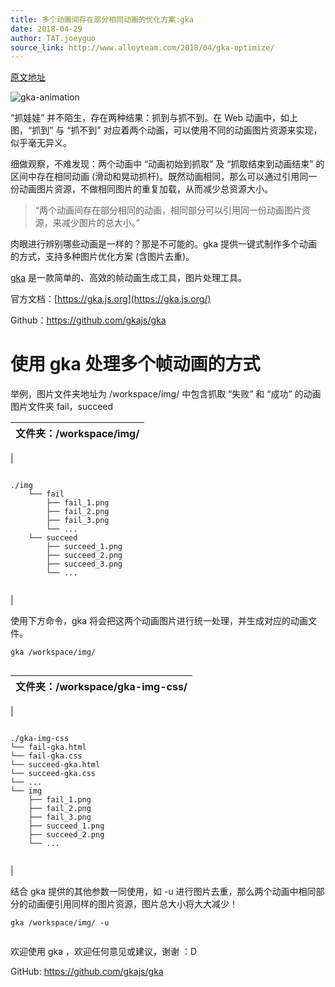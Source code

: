 ```yaml
---
title: 多个动画间存在部分相同动画的优化方案:gka
date: 2018-04-29
author: TAT.joeyguo
source_link: http://www.alloyteam.com/2018/04/gka-optimize/
---
```


<!-- {% raw %} - for jekyll -->

[原文地址](https://github.com/gkajs/gka/wiki/%E5%A4%9A%E4%B8%AA%E5%8A%A8%E7%94%BB%E9%97%B4%E5%AD%98%E5%9C%A8%E9%83%A8%E5%88%86%E7%9B%B8%E5%90%8C%E5%8A%A8%E7%94%BB%E7%9A%84%E4%BC%98%E5%8C%96%E6%96%B9%E6%A1%88:gka)

![gka-animation](https://user-images.githubusercontent.com/10385585/39403647-31b92066-4bb3-11e8-9881-f181bb125354.gif)

“抓娃娃” 并不陌生，存在两种结果：抓到与抓不到。在 Web 动画中，如上图，“抓到” 与 “抓不到” 对应着两个动画，可以使用不同的动画图片资源来实现，似乎毫无异义。

细做观察，不难发现：两个动画中 “动画初始到抓取” 及 “抓取结束到动画结束” 的区间中存在相同动画 (滑动和晃动抓杆)。既然动画相同，那么可以通过引用同一份动画图片资源，不做相同图片的重复加载，从而减少总资源大小。

> “两个动画间存在部分相同的动画，相同部分可以引用同一份动画图片资源，来减少图片的总大小。”

肉眼进行辨别哪些动画是一样的？那是不可能的。gka 提供一键式制作多个动画的方式，支持多种图片优化方案 (含图片去重)。

[gka](https://github.com/joeyguo/gka) 是一款简单的、高效的帧动画生成工具，图片处理工具。

官方文档：[https://gka.js.org](https://gka.js.org/)

Github：<https://github.com/gkajs/gka>

# 使用 gka 处理多个帧动画的方式

举例，图片文件夹地址为 /workspace/img/ 中包含抓取 “失败” 和 “成功” 的动画图片文件夹 fail，succeed

| 文件夹：/workspace/img/ |
| ------------------- |

\| 

     
    ./img
        └── fail
            ├── fail_1.png
            ├── fail_2.png
            ├── fail_3.png
            └── ...
        └── succeed
            ├── succeed_1.png
            ├── succeed_2.png
            ├── succeed_3.png
            └── ...
     

 \|

使用下方命令，gka 将会把这两个动画图片进行统一处理，并生成对应的动画文件。

    gka /workspace/img/
     

| 文件夹：/workspace/gka-img-css/ |
| --------------------------- |

\| 

     
    ./gka-img-css
    └── fail-gka.html
    └── fail-gka.css
    └── succeed-gka.html
    └── succeed-gka.css
    └── ...
    └── img
        ├── fail_1.png
        ├── fail_2.png
        ├── fail_3.png
        ├── succeed_1.png
        ├── succeed_2.png
        └── ...
     

 \|

结合 gka 提供的其他参数一同使用，如 -u 进行图片去重，那么两个动画中相同部分的动画便引用同样的图片资源，图片总大小将大大减少！

    gka /workspace/img/ -u
     

欢迎使用 gka ，欢迎任何意见或建议，谢谢 ：D

GitHub: <https://github.com/gkajs/gka>

<!-- {% endraw %} - for jekyll -->